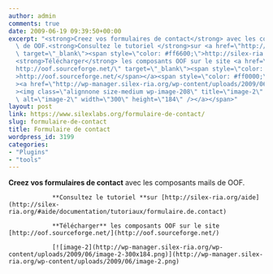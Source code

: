 ```yaml
---
author: admin
comments: true
date: 2009-06-19 09:39:50+00:00
excerpt: "<strong>Creez vos formulaires de contact</strong> avec les composants mails\
  \ de OOF.<strong>Consultez le tutoriel </strong>sur <a href=\"http://silex-ria.org/#aide/documentation/tutoriaux/formulaire.de.contact\"\
  \ target=\"_blank\"><span style=\"color: #ff6600;\">http://silex-ria.org/aide</span></a>\
  <strong>Télécharger</strong> les composants OOF sur le site <a href=\"\
  http://oof.sourceforge.net/\" target=\"_blank\"><span style=\"color: #ff0000;\"\
  >http://oof.sourceforge.net/</span></a><span style=\"color: #ff0000;\"\
  ><a href=\"http://wp-manager.silex-ria.org/wp-content/uploads/2009/06/image-2.png\"\
  ><img class=\"alignnone size-medium wp-image-208\" title=\"image-2\" src=\"http://wp-manager.silex-ria.org/wp-content/uploads/2009/06/image-2-300x184.png\"\
  \ alt=\"image-2\" width=\"300\" height=\"184\" /></a></span>"
layout: post
link: https://www.silexlabs.org/formulaire-de-contact/
slug: formulaire-de-contact
title: Formulaire de contact
wordpress_id: 3199
categories:
- "Plugins"
- "tools"
---
```


**Creez vos formulaires de contact** avec les composants mails de OOF.

				**Consultez le tutoriel **sur [http://silex-ria.org/aide](http://silex-ria.org/#aide/documentation/tutoriaux/formulaire.de.contact)

				**Télécharger** les composants OOF sur le site [http://oof.sourceforge.net/](http://oof.sourceforge.net/)

				[![image-2](http://wp-manager.silex-ria.org/wp-content/uploads/2009/06/image-2-300x184.png)](http://wp-manager.silex-ria.org/wp-content/uploads/2009/06/image-2.png)


